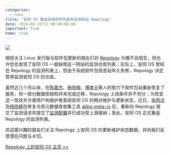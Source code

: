 ```yaml
---
categories:
  - news
title: "安同 OS 重返系统软件包版本监测网站 Repology"
date: 2024-08-15T12:00:00+08:00
important: true
home: true
---
```

![](/assets/news/repology.png)


相信关注 Linux 发行版与软件包更新的朋友们对 [Repology](https://repology.org/) 大概不会陌生，但也许您也发现了安同 OS 一直缺席这一网站的监测仓库列表；实际上，安同 OS 曾经在 Repology 的监测列表上，但由于系统软件包信息站年久失修，Repology 决定暂停监测安同 OS 的仓库。

虽然近几个月以来，在[陈嘉杰](https://github.com/jiegec)、[杨欣辉](https://github.com/Cyanoxygen)、[傅孝元](https://github.com/eatradish)等人的努力下软件包站重新恢复了服务，但一部分数据库结构并未完成迁移，Repology 上线条件并不充分；为改变这一现状并方便用户和维护者查阅安同 OS 的相对维护与更新状态，近日，[张丙戊](https://github.com/xtexChooser)及[杨欣辉](https://github.com/Cyanoxygen)在修复仓库元数据库收集工具 [abbs-meta-rs](https://github.com/AOSC-Dev/abbs-meta-rs) 后，重新向 Repology 提交了监测请求并提交了[监测配置](https://github.com/repology/repology-updater/pull/1418)并已成功受上游接纳；至此，安同 OS 正式重返 Repology 的监测列表。

欢迎感兴趣的朋友们关注 Repology 上安同 OS 的更新维护状态数据，并向我们反馈潜在问题与关切。

[Repology 上的安同 OS 主页 >>](https://repology.org/repository/aosc)
